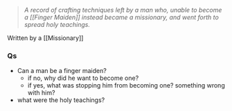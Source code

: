 >_A record of crafting techniques left by a man who, unable to become a [[Finger Maiden]] instead became a missionary, and went forth to spread holy teachings._

Written by a [[Missionary]]

### Qs
- Can a man be a finger maiden? 
	- if no, why did he want to become one? 
	- if yes, what was stopping him from becoming one? something wrong with him?
- what were the holy teachings? 

